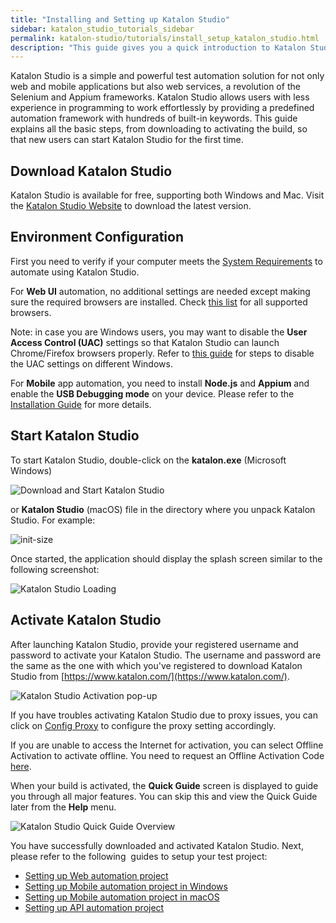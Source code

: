 ```yaml
---
title: "Installing and Setting up Katalon Studio"
sidebar: katalon_studio_tutorials_sidebar
permalink: katalon-studio/tutorials/install_setup_katalon_studio.html
description: "This guide gives you a quick introduction to Katalon Studio, from downloading to activating and running your first automation test."
---
```

Katalon Studio is a simple and powerful test automation solution for not only web and mobile applications but also web services, a revolution of the Selenium and Appium frameworks. Katalon Studio allows users with less experience in programming to work effortlessly by providing a predefined automation framework with hundreds of built-in keywords. This guide explains all the basic steps, from downloading to activating the build, so that new users can start Katalon Studio for the first time.

Download Katalon Studio
-----------------------

Katalon Studio is available for free, supporting both Windows and Mac. Visit the [Katalon Studio Website](https://www.katalon.com/) to download the latest version.

Environment Configuration
-------------------------

First you need to verify if your computer meets the [System Requirements](http://docs.katalon.com/display/KD/System+Requirements) to automate using Katalon Studio.

For **Web UI** automation, no additional settings are needed except making sure the required browsers are installed. Check [this list](/x/dAAM) for all supported browsers.

Note: in case you are Windows users, you may want to disable the **User Access Control (UAC)** settings so that Katalon Studio can launch Chrome/Firefox browsers properly. Refer to [this guide](https://www.howtogeek.com/howto/windows-vista/disable-user-account-control-uac-the-easy-way-on-windows-vista/) for steps to disable the UAC settings on different Windows.

For **Mobile** app automation, you need to install **Node.js** and **Appium** and enable the **USB Debugging mode** on your device. Please refer to the [Installation Guide](http://docs.katalon.com/display/KD/Installation+and+Setup) for more details.

Start Katalon Studio
--------------------

To start Katalon Studio, double-click on the **katalon.exe** (Microsoft Windows)

![Download and Start Katalon Studio](../../images/katalon-studio/tutorials/install_setup_katalon_studio/Starting%20Katalon%20Studio.png)

or **Katalon Studio** (macOS) file in the directory where you unpack Katalon Studio. For example:

![](../../images/katalon-studio/tutorials/install_setup_katalon_studio/Katalon-MacOS.png "init-size")

Once started, the application should display the splash screen similar to the following screenshot:

![Katalon Studio Loading](../../images/katalon-studio/tutorials/install_setup_katalon_studio/image2016-10-20%2014%3A11%3A21.png)

Activate Katalon Studio
-----------------------

After launching Katalon Studio, provide your registered username and password to activate your Katalon Studio. The username and password are the same as the one with which you've registered to download Katalon Studio from [https://www.katalon.com/](https://www.katalon.com/).

![Katalon Studio Activation pop-up](../../images/katalon-studio/tutorials/install_setup_katalon_studio/image2017-2-16%2017%3A30%3A12.png)

If you have troubles activating Katalon Studio due to proxy issues, you can click on [Config Proxy](/display/KD/Proxy+Preferences) to configure the proxy setting accordingly.

If you are unable to access the Internet for activation, you can select Offline Activation to activate offline. You need to request an Offline Activation Code [here](https://www.katalon.com/activation/).

When your build is activated, the **Quick Guide** screen is displayed to guide you through all major features. You can skip this and view the Quick Guide later from the **Help** menu.

![Katalon Studio Quick Guide Overview](../../images/katalon-studio/tutorials/install_setup_katalon_studio/image2017-2-20%2011%3A30%3A20.png)

You have successfully downloaded and activated Katalon Studio. Next, please refer to the following  guides to setup your test project:

*   [Setting up Web automation project](https://www.katalon.com/resources-center/tutorials/get-started/kickstart-automation-testing-using-katalon-studio/)
*   [Setting up Mobile automation project in Windows](https://www.katalon.com/resources-center/tutorials/get-started/set-up-mobile-automation-project-windows/)
*   [Setting up Mobile automation project in macOS](https://www.katalon.com/resources-center/tutorials/get-started/set-up-mobile-automation-project-macos/)
*   [Setting up API automation project](https://www.katalon.com/resources-center/tutorials/get-started/set-up-api-testing-project/)
